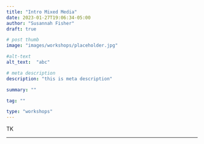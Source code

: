 ```yaml
---
title: "Intro Mixed Media"
date: 2023-01-27T19:06:34-05:00
author: "Susannah Fisher"
draft: true

# post thumb
image: "images/workshops/placeholder.jpg"

#alt-text
alt_text:  "abc"

# meta description
description: "this is meta description"

summary: ""

tag: ""

type: "workshops"
---
```


TK

---
